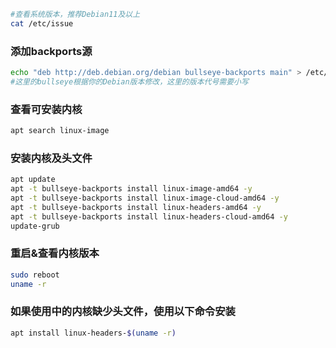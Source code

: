 ```bash
#查看系统版本，推荐Debian11及以上
cat /etc/issue
```

### 添加backports源

```bash
echo "deb http://deb.debian.org/debian bullseye-backports main" > /etc/apt/sources.list.d/backports.list
#这里的bullseye根据你的Debian版本修改，这里的版本代号需要小写
```

### 查看可安装内核

```bash
apt search linux-image
```

### 安装内核及头文件

```bash
apt update
apt -t bullseye-backports install linux-image-amd64 -y
apt -t bullseye-backports install linux-image-cloud-amd64 -y
apt -t bullseye-backports install linux-headers-amd64 -y
apt -t bullseye-backports install linux-headers-cloud-amd64 -y
update-grub
```

### 重启&查看内核版本

```bash
sudo reboot
uname -r
```

### 如果使用中的内核缺少头文件，使用以下命令安装

```bash
apt install linux-headers-$(uname -r)
```

